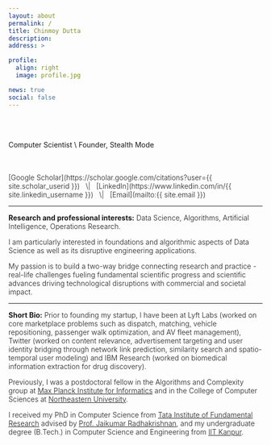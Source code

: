 ```yaml
---
layout: about
permalink: /
title: Chinmoy Dutta
description:
address: >

profile:
  align: right
  image: profile.jpg

news: true
social: false
---
```


<br/>
<br/>

Computer Scientist \\
Founder, Stealth Mode


<br/>
<br/>

<span style="font-weight: 300;">
[Google Scholar](https://scholar.google.com/citations?user={{ site.scholar_userid }})  &nbsp; \| &nbsp; [LinkedIn](https://www.linkedin.com/in/{{ site.linkedin_username }}) &nbsp; \| &nbsp; [Email](mailto:{{ site.email }})

***

<b>Research and professional interests:</b> Data Science, Algorithms, Artificial Intelligence, Operations Research.

I am  particularly interested in foundations and algorithmic aspects of Data Science as well as its disruptive engineering applications.

My passion is to build a two-way bridge connecting research and practice - real-life challenges fueling fundamental scientific progress and scientific advances driving technological disruptions with commercial and societal impact.

***

<b>Short Bio:</b> Prior to founding my startup, I have been at Lyft Labs (worked on core marketplace problems such as dispatch, matching, vehicle repositioning, passenger walk optimization, and AV fleet management), Twitter (worked on content relevance, advertisement targeting and user identity bridging through network link prediction, similarity search and spatio-temporal user modeling) and IBM Research (worked on biomedical information extraction for drug discovery).


Previously, I was a postdoctoral fellow in the Algorithms and Complexity group at [Max Planck Institute for Informatics](https://www.mpi-inf.mpg.de/home/) and in the College of Computer Sciences at [Northeastern University](https://www.northeastern.edu/).

I received my PhD in Computer Science from [Tata Institute of Fundamental Research](https://www.tifr.res.in/) advised by [ Prof. Jaikumar Radhakrishnan](https://en.wikipedia.org/wiki/Jaikumar_Radhakrishnan), and my undergraduate degree (B.Tech.) in Computer Science and Engineering from [IIT Kanpur](http://www.iitk.ac.in/).
